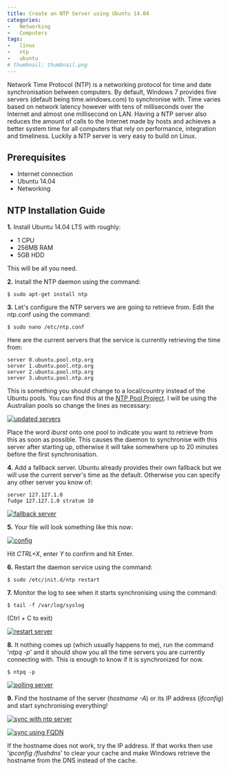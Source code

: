 ```yaml
---
title: Create an NTP Server using Ubuntu 14.04
categories:
-   Networking
-   Computers
tags:
-   linux
-   ntp
-   ubuntu
# thumbnail: thumbnail.png
---
```


Network Time Protocol (NTP) is a networking protocol for time and date synchronisation between computers. By default, Windows 7 provides five servers (default being time.windows.com) to synchronise with. Time varies based on network latency however with tens of milliseconds over the Internet and almost one millisecond on LAN. Having a NTP server also reduces the amount of calls to the Internet made by hosts and achieves a better system time for all computers that rely on performance, integration and timeliness. Luckily a NTP server is very easy to build on Linux.

<!-- more -->

## Prerequisites

*   Internet connection
*   Ubuntu 14.04
*   Networking

## NTP Installation Guide

**1.** Install Ubuntu 14.04 LTS with roughly:

*   1 CPU
*   256MB RAM
*   5GB HDD

This will be all you need.

**2.** Install the NTP daemon using the command:

```terminal
$ sudo apt-get install ntp
```

**3.** Let's configure the NTP servers we are going to retrieve from. Edit the ntp.conf using the command:

```terminal
$ sudo nano /etc/ntp.conf
```

Here are the current servers that the service is currently retrieving the time from:

```config
server 0.ubuntu.pool.ntp.org
server 1.ubuntu.pool.ntp.org
server 2.ubuntu.pool.ntp.org
server 3.ubuntu.pool.ntp.org
```

This is something you should change to a local/country instead of the Ubuntu pools. You can find this at the [NTP Pool Project](http://www.pool.ntp.org). I will be using the Australian pools so change the lines as necessary:

[![updated servers]({{page.images}}24.png)]({{page.images}}24.png)

Place the word _iburst_ onto one pool to indicate you want to retrieve from this as soon as possible. This causes the daemon to synchronise with this server after starting up, otherwise it will take somewhere up to 20 minutes before the first synchronisation.

**4.** Add a fallback server. Ubuntu already provides their own fallback but we will use the current server's time as the default. Otherwise you can specify any other server you know of:

```config
server 127.127.1.0
fudge 127.127.1.0 stratum 10
```

[![fallback server]({{page.images}}35.png)]({{page.images}}35.png)

**5.** Your file will look something like this now:

[![config]({{page.images}}43.png)]({{page.images}}43.png)

Hit _CTRL+X_, enter _Y_ to confirm and hit Enter.

**6.** Restart the daemon service using the command:

```terminal
$ sudo /etc/init.d/ntp restart
```

**7.** Monitor the log to see when it starts synchronising using the command:

```terminal
$ tail -f /var/log/syslog
```

(Ctrl + C to exit)

[![restart server]({{page.images}}53.png)]({{page.images}}53.png)

**8.** It nothing comes up (which usually happens to me), run the command '_ntpq -p_' and it should show you all the time servers you are currently connecting with. This is enough to know if it is synchronized for now.

```terminal
$ ntpq -p
```

[![polling server]({{page.images}}63.png)]({{page.images}}63.png)

**9.** Find the hostname of the server (_hostname -A_) or its IP address (_ifconfig_) and start synchronising everything!

[![sync with ntp server]({{page.images}}71.png)]({{page.images}}71.png)

[![sync using FQDN]({{page.images}}91.png)]({{page.images}}91.png)

If the hostname does not work, try the IP address. If that works then use '_ipconfig /flushdns_' to clear your cache and make Windows retrieve the hostname from the DNS instead of the cache.
